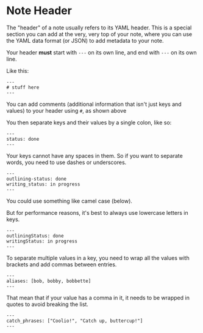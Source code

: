 # Note Header

The "header" of a note usually refers to its YAML header. This is a special section you can add at the very, very top of your note, where you can use the YAML data format (or JSON) to add metadata to your note.

Your header **must** start with `---` on its own line, and end with `---` on its own line.

Like this:

```
---
# stuff here
---
```

You can add comments (additional information that isn't just keys and values) to your header using `#`, as shown above

You then separate keys and their values by a single colon, like so:

```
---
status: done
---
```

Your keys cannot have any spaces in them. So if you want to separate words, you need to use dashes or underscores.

```
---
outlining-status: done
writing_status: in progress
---
```

You could use something like camel case (below). 

But for performance reasons, it's best to always use lowercase letters in keys.

```
---
outliningStatus: done
writingStatus: in progress
---
```

To separate multiple values in a key, you need to wrap all the values with brackets and add commas between entries.

```
---
aliases: [bob, bobby, bobbette]
---
```

That mean that if your value has a comma in it, it needs to be wrapped in quotes to avoid breaking the list.

```
---
catch_phrases: ["Coolio!", "Catch up, buttercup!"]
---
```
